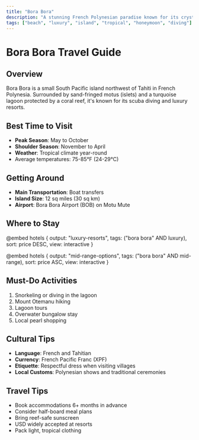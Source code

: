 ```yaml
---
title: "Bora Bora"
description: "A stunning French Polynesian paradise known for its crystal-clear lagoon, overwater bungalows, and pristine beaches"
tags: ["beach", "luxury", "island", "tropical", "honeymoon", "diving"]
---
```


# Bora Bora Travel Guide

## Overview
Bora Bora is a small South Pacific island northwest of Tahiti in French Polynesia. Surrounded by sand-fringed motus (islets) and a turquoise lagoon protected by a coral reef, it's known for its scuba diving and luxury resorts.

## Best Time to Visit
- **Peak Season**: May to October
- **Shoulder Season**: November to April
- **Weather**: Tropical climate year-round
- Average temperatures: 75-85°F (24-29°C)

## Getting Around
- **Main Transportation**: Boat transfers
- **Island Size**: 12 sq miles (30 sq km)
- **Airport**: Bora Bora Airport (BOB) on Motu Mute

## Where to Stay

@embed hotels {
    output: "luxury-resorts",
    tags: ("bora bora" AND luxury),
    sort: price DESC,
    view: interactive
}

@embed hotels {
    output: "mid-range-options",
    tags: ("bora bora" AND mid-range),
    sort: price ASC,
    view: interactive
}

## Must-Do Activities
1. Snorkeling or diving in the lagoon
2. Mount Otemanu hiking
3. Lagoon tours
4. Overwater bungalow stay
5. Local pearl shopping

## Cultural Tips
- **Language**: French and Tahitian
- **Currency**: French Pacific Franc (XPF)
- **Etiquette**: Respectful dress when visiting villages
- **Local Customs**: Polynesian shows and traditional ceremonies

## Travel Tips
- Book accommodations 6+ months in advance
- Consider half-board meal plans
- Bring reef-safe sunscreen
- USD widely accepted at resorts
- Pack light, tropical clothing 